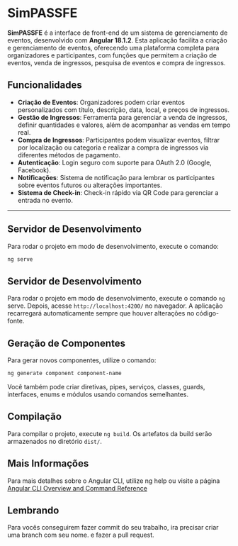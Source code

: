 # SimPASSFE

**SimPASSFE** é a interface de front-end de um sistema de gerenciamento de eventos, desenvolvido com **Angular 18.1.2**. Esta aplicação facilita a criação e gerenciamento de eventos, oferecendo uma plataforma completa para organizadores e participantes, com funções que permitem a criação de eventos, venda de ingressos, pesquisa de eventos e compra de ingressos.

## Funcionalidades

- **Criação de Eventos**: Organizadores podem criar eventos personalizados com título, descrição, data, local, e preços de ingressos.
- **Gestão de Ingressos**: Ferramenta para gerenciar a venda de ingressos, definir quantidades e valores, além de acompanhar as vendas em tempo real.
- **Compra de Ingressos**: Participantes podem visualizar eventos, filtrar por localização ou categoria e realizar a compra de ingressos via diferentes métodos de pagamento.
- **Autenticação**: Login seguro com suporte para OAuth 2.0 (Google, Facebook).
- **Notificações**: Sistema de notificação para lembrar os participantes sobre eventos futuros ou alterações importantes.
- **Sistema de Check-in**: Check-in rápido via QR Code para gerenciar a entrada no evento.

---

## Servidor de Desenvolvimento

Para rodar o projeto em modo de desenvolvimento, execute o comando:
```bash
ng serve
```

## Servidor de Desenvolvimento

Para rodar o projeto em modo de desenvolvimento, execute o comando `ng` serve. Depois, acesse `http://localhost:4200/` no navegador. A aplicação recarregará automaticamente sempre que houver alterações no código-fonte.

## Geração de Componentes

Para gerar novos componentes, utilize o comando:
```bash
ng generate component component-name
```
Você também pode criar diretivas, pipes, serviços, classes, guards, interfaces, enums e módulos usando comandos semelhantes.

## Compilação

Para compilar o projeto, execute `ng build`. Os artefatos da build serão armazenados no diretório `dist/`.

## Mais Informações

Para mais detalhes sobre o Angular CLI, utilize ng help ou visite a página [Angular CLI Overview and Command Reference](https://angular.dev/tools/cli)

## Lembrando

Para vocês conseguirem fazer commit do seu trabalho, ira precisar criar uma branch com seu nome. e fazer a pull request.
